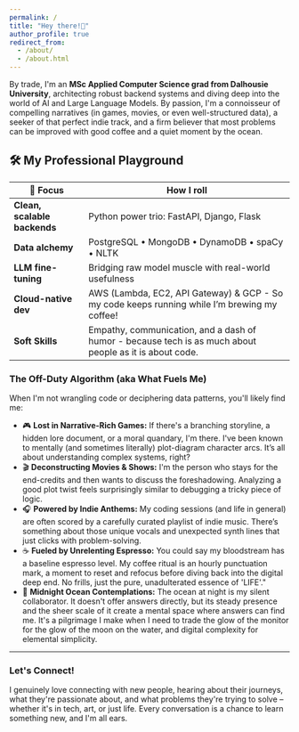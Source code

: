 ```yaml
---
permalink: /
title: "Hey there!👋"
author_profile: true
redirect_from:
  - /about/
  - /about.html
---
```


By trade, I'm an **MSc Applied Computer Science grad from Dalhousie University**, architecting robust backend systems and diving deep into the world of AI and Large Language Models. By passion, I'm a connoisseur of compelling narratives (in games, movies, or even well-structured data), a seeker of that perfect indie track, and a firm believer that most problems can be improved with good coffee and a quiet moment by the ocean.

## 🛠️  My Professional Playground

| 🚀 Focus | How I roll                                                                                   |
|---------|----------------------------------------------------------------------------------------------|
| **Clean, scalable backends** | Python power trio: FastAPI, Django, Flask                                                    |
| **Data alchemy** | PostgreSQL • MongoDB • DynamoDB • spaCy • NLTK                                               |
| **LLM fine-tuning** | Bridging raw model muscle with real-world usefulness                                         |
| **Cloud-native dev** | AWS (Lambda, EC2, API Gateway) & GCP - So my code keeps running while I’m brewing my coffee! |
| **Soft Skills** | Empathy, communication, and a dash of humor - because tech is as much about people as it is about code. |

### The Off-Duty Algorithm (aka What Fuels Me)

When I'm not wrangling code or deciphering data patterns, you'll likely find me:

*   🎮 **Lost in Narrative-Rich Games:** If there's a branching storyline, a hidden lore document, or a moral quandary, I'm there. I've been known to mentally (and sometimes literally) plot-diagram character arcs. It’s all about understanding complex systems, right?
*   🎬 **Deconstructing Movies & Shows:** I'm the person who stays for the end-credits and then wants to discuss the foreshadowing. Analyzing a good plot twist feels surprisingly similar to debugging a tricky piece of logic.
*   🎧 **Powered by Indie Anthems:** My coding sessions (and life in general) are often scored by a carefully curated playlist of indie music. There’s something about those unique vocals and unexpected synth lines that just clicks with problem-solving.
*   ☕ **Fueled by Unrelenting Espresso:** You could say my bloodstream has a baseline espresso level. My coffee ritual is an hourly punctuation mark, a moment to reset and refocus before diving back into the digital deep end. No frills, just the pure, unadulterated essence of 'LIFE'."
*   🌊 **Midnight Ocean Contemplations:** The ocean at night is my silent collaborator. It doesn't offer answers directly, but its steady presence and the sheer scale of it create a mental space where answers can find me. It's a pilgrimage I make when I need to trade the glow of the monitor for the glow of the moon on the water, and digital complexity for elemental simplicity.

---

### Let's Connect!

I genuinely love connecting with new people, hearing about their journeys, what they're passionate about, and what problems they're trying to solve – whether it's in tech, art, or just life. Every conversation is a chance to learn something new, and I'm all ears.
